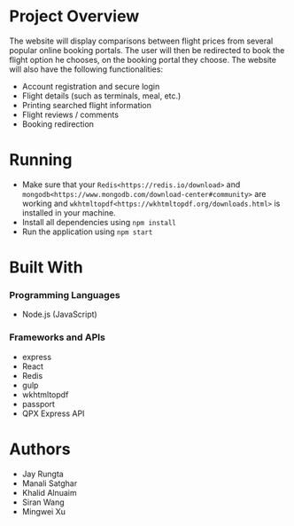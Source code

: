 # Project Overview
The website will display comparisons between flight prices from several popular online booking portals. The user will then be redirected to book the flight option he chooses, on the booking portal they choose. The website will also have the following functionalities:

- Account registration and secure login
- Flight details (such as terminals, meal, etc.)
- Printing searched flight information
- Flight reviews / comments
- Booking redirection

# Running
- Make sure that your `Redis<https://redis.io/download>` and `mongodb<https://www.mongodb.com/download-center#community>` are working and `wkhtmltopdf<https://wkhtmltopdf.org/downloads.html>` is installed in your machine.
- Install all dependencies using `npm install`
- Run the application using `npm start`

# Built With

### Programming Languages
- Node.js (JavaScript)

### Frameworks and APIs
- express
- React
- Redis
- gulp
- wkhtmltopdf
- passport
- QPX Express API

# Authors
- Jay Rungta
- Manali Satghar
- Khalid Alnuaim
- Siran Wang
- Mingwei Xu

